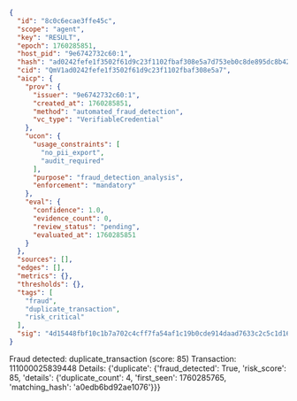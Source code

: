 ```json
{
  "id": "8c0c6ecae3ffe45c",
  "scope": "agent",
  "key": "RESULT",
  "epoch": 1760285851,
  "host_pid": "9e6742732c60:1",
  "hash": "ad0242fefe1f3502f61d9c23f1102fbaf308e5a7d753eb0c8de895dc8b4204aa",
  "cid": "QmV1ad0242fefe1f3502f61d9c23f1102fbaf308e5a7",
  "aicp": {
    "prov": {
      "issuer": "9e6742732c60:1",
      "created_at": 1760285851,
      "method": "automated_fraud_detection",
      "vc_type": "VerifiableCredential"
    },
    "ucon": {
      "usage_constraints": [
        "no_pii_export",
        "audit_required"
      ],
      "purpose": "fraud_detection_analysis",
      "enforcement": "mandatory"
    },
    "eval": {
      "confidence": 1.0,
      "evidence_count": 0,
      "review_status": "pending",
      "evaluated_at": 1760285851
    }
  },
  "sources": [],
  "edges": [],
  "metrics": {},
  "thresholds": {},
  "tags": [
    "fraud",
    "duplicate_transaction",
    "risk_critical"
  ],
  "sig": "4d15448fbf10c1b7a702c4cff7fa54af1c19b0cde914daad7633c2c5c1d1617b"
}
```

Fraud detected: duplicate_transaction (score: 85)
Transaction: 111000025839448
Details: {'duplicate': {'fraud_detected': True, 'risk_score': 85, 'details': {'duplicate_count': 4, 'first_seen': 1760285765, 'matching_hash': 'a0edb6bd92ae1076'}}}